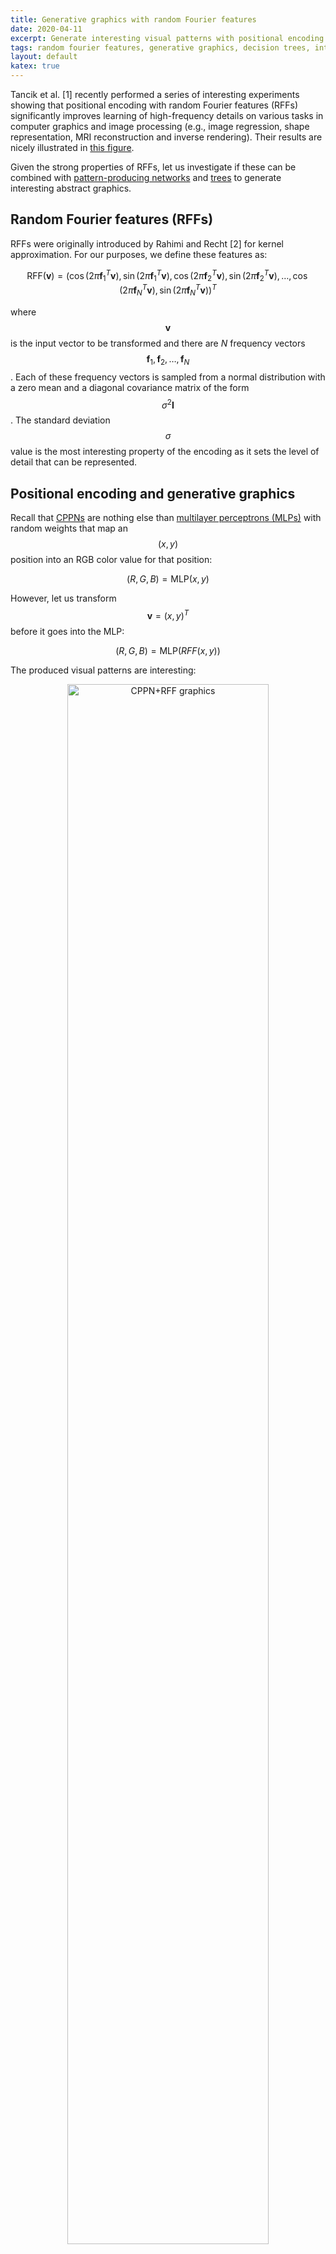 ```yaml
---
title: Generative graphics with random Fourier features
date: 2020-04-11
excerpt: Generate interesting visual patterns with positional encoding based on random Fourier features.
tags: random fourier features, generative graphics, decision trees, interesting patterns
layout: default
katex: true
---
```


Tancik et al. [1] recently performed a series of interesting experiments showing that positional encoding with random Fourier features (RFFs) significantly improves learning of high-frequency details on various tasks in computer graphics and image processing
(e.g., image regression, shape representation, MRI reconstruction and inverse rendering).
Their results are nicely illustrated in [this figure](https://user-images.githubusercontent.com/3310961/84946597-cdf59800-b09d-11ea-8f0a-e8aaeee77829.png).

Given the strong properties of RFFs, let us investigate if these can be combined with [pattern-producing networks](../visualizing-audio-with-cppns) and [trees](../pattern-producing-trees) to generate interesting abstract graphics.

## Random Fourier features (RFFs)

RFFs were originally introduced by Rahimi and Recht [2] for kernel approximation.
For our purposes, we define these features as:

$$
	\text{RFF}(\mathbf{v})=
	\left(
		\cos(2\pi\mathbf{f}_1^T\mathbf{v}), \sin(2\pi\mathbf{f}_1^T\mathbf{v}),
		\cos(2\pi\mathbf{f}_2^T\mathbf{v}), \sin(2\pi\mathbf{f}_2^T\mathbf{v}),
		\ldots,
		\cos(2\pi\mathbf{f}_N^T\mathbf{v}), \sin(2\pi\mathbf{f}_N^T\mathbf{v})
	\right)^T
$$

where $$\mathbf{v}$$ is the input vector to be transformed and there are $N$ frequency vectors $$\mathbf{f}_1, \mathbf{f}_2, \ldots, \mathbf{f}_N$$.
Each of these frequency vectors is sampled from a normal distribution with a zero mean and a diagonal covariance matrix of the form $$\sigma^2\mathbf{I}$$.
The standard deviation $$\sigma$$ value is the most interesting property of the encoding as it sets the level of detail that can be represented.

## Positional encoding and generative graphics

Recall that [CPPNs](../visualizing-audio-with-cppns) are nothing else than [multilayer perceptrons (MLPs)](https://en.wikipedia.org/wiki/Multilayer_perceptron) with random weights that map an $$(x, y)$$ position into an RGB color value for that position:

$$
	(R, G, B) = \text{MLP}(x, y)
$$

However, let us transform $$\mathbf{v}=(x, y)^T$$ before it goes into the MLP:

$$
	(R, G, B) = \text{MLP}( RFF(x, y) )
$$

The produced visual patterns are interesting:

<center>
<img src="https://drone.nenadmarkus.com/data/blog-stuff/rffs/512x1024.jpg" style="width: 80%; max-width: 768;" alt="CPPN+RFF graphics">
</center>

<center>
<img src="https://drone.nenadmarkus.com/data/blog-stuff/rffs/e1.jpg" style="width: 40%; max-width: 384;" alt="CPPN+RFF graphics">
<img src="https://drone.nenadmarkus.com/data/blog-stuff/rffs/e2.jpg" style="width: 40%; max-width: 384;" alt="CPPN+RFF graphics">
</center>

The script [imggen-cppn.py](imggen-cppn.py) enables you to produce similar patterns for varying standard deviation $$\sigma$$.

	python3 imggen-cppn.py 2.0 out.jpg

Here are four examples for $$\sigma=1, 2, 3, 4$$:

<center>
<img src="https://drone.nenadmarkus.com/data/blog-stuff/rffs/1.jpg" style="width: 20%;" alt="CPPN+RFF graphics">
<img src="https://drone.nenadmarkus.com/data/blog-stuff/rffs/2.jpg" style="width: 20%;" alt="CPPN+RFF graphics">
<img src="https://drone.nenadmarkus.com/data/blog-stuff/rffs/3.jpg" style="width: 20%;" alt="CPPN+RFF graphics">
<img src="https://drone.nenadmarkus.com/data/blog-stuff/rffs/4.jpg" style="width: 20%;" alt="CPPN+RFF graphics">
</center>

We can observe that the amount of color mixing and spatial details steadily increases with $$\sigma$$.

## Pattern-producing trees

Instead of an MLP, we can use [randomized trees](../pattern-producing-trees).
The script with the code for this experiment is available [here](imggen-ppts.py).
We can invoke it as follows:

	python3 imggen-ppts.py 2.0 out.jpg

Here are some examples for varying standard deviation:

<center>
<img src="https://drone.nenadmarkus.com/data/blog-stuff/rffs/t1.jpg" style="width: 20%;" alt="PTTS+RFF graphics">
<img src="https://drone.nenadmarkus.com/data/blog-stuff/rffs/t2.jpg" style="width: 20%;" alt="PTTS+RFF graphics">
<img src="https://drone.nenadmarkus.com/data/blog-stuff/rffs/t3.jpg" style="width: 20%;" alt="PTTS+RFF graphics">
<img src="https://drone.nenadmarkus.com/data/blog-stuff/rffs/t4.jpg" style="width: 20%;" alt="PTTS+RFF graphics">
</center>

## Resources

[1] Tancik et al. Fourier Features Let Networks Learn High Frequency Functions in Low Dimensional Domains.

[2] Ali Rahimi and Ben Recht. Random Features for Large-Scale Kernel Machines. NIPS, 2007 
